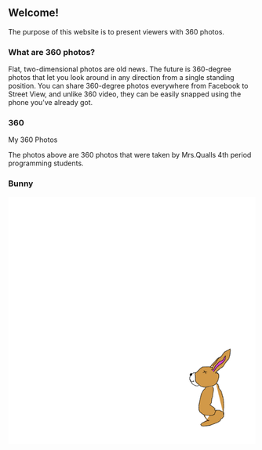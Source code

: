 ## Welcome!
The purpose of this website is to present viewers with 360 photos.
### What are 360 photos?

Flat, two-dimensional photos are old news. The future is 360-degree photos that let you look around in any direction from a single standing position. You can share 360-degree photos everywhere from Facebook to Street View, and unlike 360 video, they can be easily snapped using the phone you’ve already got.


### 360
My 360 Photos
<script src="//360.vizor.io/scripts/embed.js" data-vizorurl="https://360.vizor.io/embed/v/ybee" ></script>

<script src="//360.vizor.io/scripts/embed.js" data-vizorurl="https://360.vizor.io/embed/v/axlw" ></script>

The photos above are 360 photos that were taken by Mrs.Qualls 4th period programming students.

### Bunny
![filter](bunny.png?raw=true "Bunny Filter")
